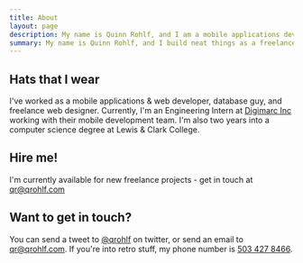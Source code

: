 ```yaml
---
title: About
layout: page
description: My name is Quinn Rohlf, and I am a mobile applications developer, web designer, and student. I like to build interesting things and solve hard problems.
summary: My name is Quinn Rohlf, and I build neat things as a freelance full-stack web developer in Portland, Oregon.
---
```

## Hats that I wear
I've worked as a mobile applications & web developer, database guy, and freelance web designer. Currently, I'm an Engineering Intern at [Digimarc Inc](http://www.digimarc.com/) working with their mobile development team. I'm also two years into a computer science degree at Lewis & Clark College. 

## Hire me!
I'm currently available for new freelance projects - get in touch at [qr@qrohlf.com](mailto:qr@qrohlf.com)

## Want to get in touch?
You can send a tweet to [@qrohlf](https://twitter.com/qrohlf) on twitter, or send an email to [qr@qrohlf.com](mailto:qr@qrohlf.com). If you're into retro stuff, my phone number is [503 427 8466](tel:+15034278466).
